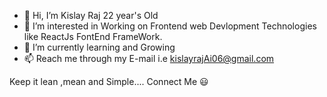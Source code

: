 - 👋 Hi, I’m Kislay Raj 22 year's Old
- 👀 I’m interested in Working on Frontend web Devlopment Technologies like  ReactJs FontEnd FrameWork.
- 🌱 I’m currently learning and Growing
- 📫 Reach me through my E-mail i.e kislayrajAi06@gmail.com


Keep it lean ,mean and Simple....
Connect Me 😃
